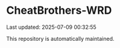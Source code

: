 # CheatBrothers-WRD

Last updated: 2025-07-09 00:32:55

This repository is automatically maintained.
